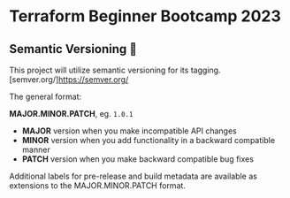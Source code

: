 # Terraform Beginner Bootcamp 2023

## Semantic Versioning :mage:

This project will utilize semantic versioning for its tagging.
[semver.org/]https://semver.org/ 

The general format:

**MAJOR.MINOR.PATCH**, eg. `1.0.1`

- **MAJOR** version when you make incompatible API changes
- **MINOR** version when you add functionality in a backward compatible manner
- **PATCH** version when you make backward compatible bug fixes

Additional labels for pre-release and build metadata are available as extensions to the MAJOR.MINOR.PATCH format.


